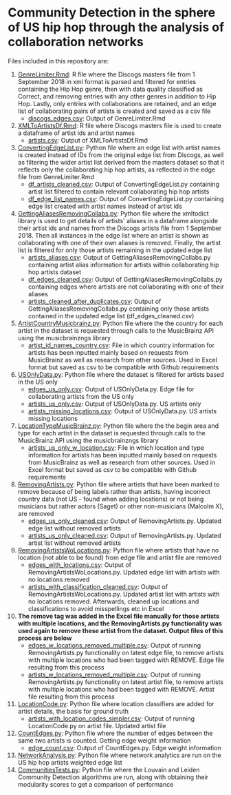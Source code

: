 # Community Detection in the sphere of US hip hop through the analysis of collaboration networks
Files included in this repository are:

1. [GenreLimiter.Rmd](GenreLimiter.Rmd): R file where the Discogs masters file from 1 September 2018 in xml format is parsed and filtered for entries containing the Hip Hop genre, then with data quality classified as Correct, and removing entries with any other genres in addition to Hip Hop. Lastly, only entries with collaborations are retained, and an edge list of collaborating pairs of artists is created and saved as a csv file
    * [discogs_edges.csv](discogs_edges.csv): Output of GenreLimiter.Rmd
2. [XMLToArtistsDf.Rmd](XMLToArtistsDf.Rmd): R file where Discogs masters file is used to create a dataframe of artist ids and artist names
    *  [artists.csv](artists.csv): Output of XMLToArtistsDf.Rmd
3. [ConvertingEdgeList.py](ConvertingEdgeList.py): Python file where an edge list with artist names is created instead of IDs from the original edge list from Discogs, as well as filtering the wider artist list derived from the masters dataset so that it reflects only the collaborating hip hop artists, as reflected in the edge file from GenreLimiter.Rmd
    *  [df_artists_cleaned.csv](df_artists_cleaned.csv): Output of ConvertingEdgeList.py containing artist list filtered to contain relevant collaborating hip hop artists
    *  [df_edge_list_names.csv](df_edge_list_names.csv): Output of ConvertingEdgeList.py containing edge list created with artist names instead of artist ids
4. [GettingAliasesRemovingCollabs.py](GettingAliasesRemovingCollabs.py): Python file where the xmltodict library is used to get details of artists' aliases in a dataframe alongside their artist ids and names from the Discogs artists file from 1 September 2018. Then all instances in the edge list where an artist is shown as collaborating with one of their own aliases is removed. Finally, the artist list is filtered for only those artists remaining in the updated edge list
    * [artists_aliases.csv](artists_aliases.csv): Output of GettingAliasesRemovingCollabs.py containing artist alias information for artists within collaborating hip hop artists dataset
    * [df_edges_cleaned.csv](df_edges_cleaned.csv): Output of GettingAliasesRemovingCollabs.py containing edges where artists are not collaborating with one of their aliases
    * [artists_cleaned_after_duplicates.csv](artists_cleaned_after_duplicates.csv): Output of GettingAliasesRemovingCollabs.py containing only those artists contained in the updated edge list (df_edges_cleaned.csv)
5. [ArtistCountryMusicbrainz.py](ArtistCountryMusicbrainz.py): Python file where the the country for each artist in the dataset is requested through calls to the MusicBrainz API using the musicbrainzngs library
    * [artist_id_names_country.csv](artist_id_names_country.csv): File in which country information for artists has been inputted mainly based on requests from MusicBrainz as well as research from other sources. Used in Excel format but saved as csv to be compatible with Github requirements
6. [USOnlyData.py](USOnlyData.py): Python file where the dataset is filtered for artists based in the US only
    * [edges_us_only.csv](edges_us_only.csv): Output of USOnlyData.py. Edge file for collaborating artists from the US only
    * [artists_us_only.csv](artists_us_only.csv): Output of USOnlyData.py. US artists only
    * [artists_missing_locations.csv](artists_missing_locations.csv): Output of USOnlyData.py. US artists missing locations
7. [LocationTypeMusicBrainz.py](LocationTypeMusicBrainz.py): Python file where the the begin area and type for each artist in the dataset is requested through calls to the MusicBrainz API using the musicbrainzngs library
    * [artists_us_only_w_location.csv](artists_us_only_w_location.csv): File in which location and type information for artists has been inputted mainly based on requests from MusicBrainz as well as research from other sources. Used in Excel format but saved as csv to be compatible with Github requirements
8. [RemovingArtists.py](RemovingArtists.py): Python file where artists that have been marked to remove because of being labels rather than artists, having incorrect 
country data (not US - found when adding locations) or not being musicians but rather actors (Saget) or other non-musicians (Malcolm X), are removed
    * [edges_us_only_cleaned.csv](edges_us_only_cleaned.csv): Output of RemovingArtists.py. Updated edge list without removed artists
    * [artists_us_only_cleaned.csv](artists_us_only_cleaned.csv): Output of RemovingArtists.py. Updated artist list without removed artists
9. [RemovingArtistsWoLocations.py](RemovingArtistsWoLocations.py): Python file where artists that have no location (not able to be found) from edge file and artist file are removed
    * [edges_with_locations.csv](edges_with_locations.csv): Output of RemovingArtistsWoLocations.py. Updated edge list with artists with no locations removed
    * [artists_with_classification_cleaned.csv](artists_with_classification_cleaned.csv): Output of RemovingArtistsWoLocations.py. Updated artist list with artists with no locations removed. Afterwards, cleaned up locations and classifications to avoid misspellings etc in Excel
10. **The remove tag was added in the Excel file manually for those artists with multiple locations, and the RemovingArtists.py functionality was used again to remove these artist from the dataset. Output files of this process are below**
    * [edges_w_locations_removed_multiple.csv](edges_w_locations_removed_multiple.csv): Output of running RemovingArtists.py functionality on latest edge file, to remove artists with multiple locations who had been tagged with REMOVE. Edge file resulting from this process
    * [artists_w_locations_removed_multiple.csv](artists_w_locations_removed_multiple.csv): Output of running RemovingArtists.py functionality on latest artist file, to remove artists with multiple locations who had been tagged with REMOVE. Artist file resulting from this process
11. [LocationCode.py](LocationCode.py): Python file where location classifiers are added for artist details, the basis for ground truth
    * [artists_with_location_codes_simpler.csv](artists_with_location_codes_simpler.csv): Output of running LocationCode.py on artist file. Updated artist file
12. [CountEdges.py](CountEdges.py): Python file where the number of edges between the same two artists is counted. Getting edge weight information
    * [edge_count.csv](edge_count.csv): Output of CountEdges.py. Edge weight information
13. [NetworkAnalysis.py](NetworkAnalysis.py): Python file where network analytics are run on the US hip hop artists weighted edge list
14. [CommunitiesTests.py](CommunitiesTests.py): Python file where the Louvain and Leiden Community Detection algorithms are run, along with obtaining their modularity scores to get a comparison of performance

